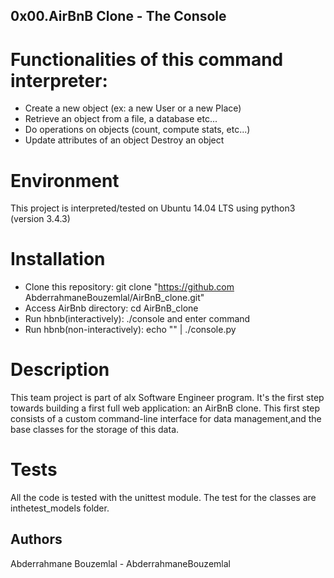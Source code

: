 ## 0x00.AirBnB Clone - The Console

# Functionalities of this command interpreter:

* Create a new object (ex: a new User or a new Place)
* Retrieve an object from a file, a database etc...
* Do operations on objects (count, compute stats, etc...)
* Update attributes of an object
Destroy an object

# Environment
This project is interpreted/tested on Ubuntu 14.04 LTS using python3 (version 3.4.3)

# Installation
* Clone this repository: git clone
"https://github.com
AbderrahmaneBouzemlal/AirBnB_clone.git"
* Access AirBnb directory: cd AirBnB_clone
* Run hbnb(interactively): ./console and enter command
* Run hbnb(non-interactively): echo "" | ./console.py

# Description
This team project is part of alx Software Engineer program. It's the first step towards building a first full web application: an AirBnB clone. This first step consists of a custom command-line interface for data management,and the base classes for the storage of this data.

# Tests
All the code is tested with the unittest module. The test for the classes are inthetest_models folder.

## Authors
Abderrahmane Bouzemlal - AbderrahmaneBouzemlal